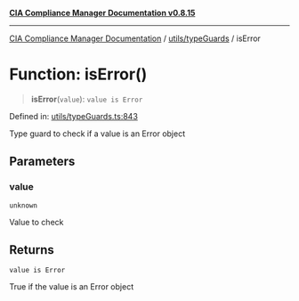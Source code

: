 [**CIA Compliance Manager Documentation v0.8.15**](../../../README.md)

***

[CIA Compliance Manager Documentation](../../../modules.md) / [utils/typeGuards](../README.md) / isError

# Function: isError()

> **isError**(`value`): `value is Error`

Defined in: [utils/typeGuards.ts:843](https://github.com/Hack23/cia-compliance-manager/blob/50a3bb1fa64948444e36c06fee075b5043350db0/src/utils/typeGuards.ts#L843)

Type guard to check if a value is an Error object

## Parameters

### value

`unknown`

Value to check

## Returns

`value is Error`

True if the value is an Error object
